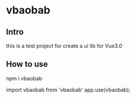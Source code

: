 # vbaobab

## Intro

this is a test project for create a ui lib for Vue3.0

## How to use
npm i vbaobab


import vbaobab from 'vbaobab'
app.use(vbaobab);

